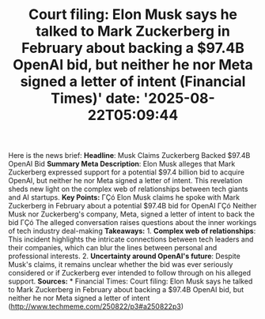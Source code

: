 ﻿---
title: "Court filing: Elon Musk says he talked to Mark Zuckerberg in February about backing a $97.4B OpenAI bid, but neither he nor Meta signed a letter of intent (Financial Times)'
date: '2025-08-22T05:09:44"
category: "Markets"
summary: ""
slug: "court filing elon musk says he talked to mark zuckerberg in "
source_urls:
  - "http://www.techmeme.com/250822/p3#a250822p3"
seo:
  title: "Court filing: Elon Musk says he talked to Mark Zuckerberg in February about backing a $97.4B OpenAI bid, but neither he nor Meta signed a letter of intent (Financial Times) | Hash n Hedge'
  description: '"
  keywords: ["news", "markets", "brief"]
---
Here is the news brief:  **Headline**: Musk Claims Zuckerberg Backed $97.4B OpenAI Bid  **Summary Meta Description**: Elon Musk alleges that Mark Zuckerberg expressed support for a potential $97.4 billion bid to acquire OpenAI, but neither he nor Meta signed a letter of intent. This revelation sheds new light on the complex web of relationships between tech giants and AI startups.  **Key Points:**  ΓÇó Elon Musk claims he spoke with Mark Zuckerberg in February about a potential $97.4B bid for OpenAI ΓÇó Neither Musk nor Zuckerberg's company, Meta, signed a letter of intent to back the bid ΓÇó The alleged conversation raises questions about the inner workings of tech industry deal-making  **Takeaways:**  1. **Complex web of relationships**: This incident highlights the intricate connections between tech leaders and their companies, which can blur the lines between personal and professional interests. 2. **Uncertainty around OpenAI's future**: Despite Musk's claims, it remains unclear whether the bid was ever seriously considered or if Zuckerberg ever intended to follow through on his alleged support.  **Sources:**  * Financial Times: Court filing: Elon Musk says he talked to Mark Zuckerberg in February about backing a $97.4B OpenAI bid, but neither he nor Meta signed a letter of intent (http://www.techmeme.com/250822/p3#a250822p3) 
